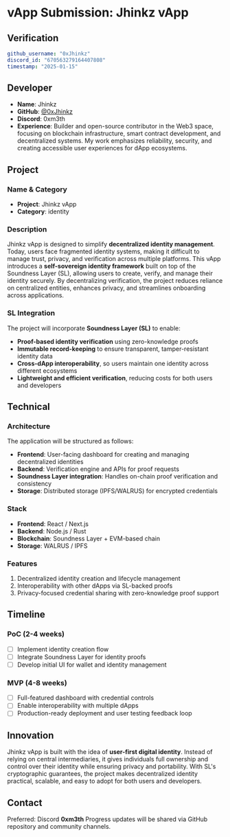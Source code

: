 # vApp Submission: Jhinkz vApp

## Verification

```yaml
github_username: "0xJhinkz"
discord_id: "670563279164407808"
timestamp: "2025-01-15"
```

## Developer

* **Name**: Jhinkz
* **GitHub**: [@0xJhinkz](https://github.com/0xJhinkz)
* **Discord**: 0xm3th
* **Experience**: Builder and open-source contributor in the Web3 space, focusing on blockchain infrastructure, smart contract development, and decentralized systems. My work emphasizes reliability, security, and creating accessible user experiences for dApp ecosystems.

## Project

### Name & Category

* **Project**: Jhinkz vApp
* **Category**: identity

### Description

Jhinkz vApp is designed to simplify **decentralized identity management**. Today, users face fragmented identity systems, making it difficult to manage trust, privacy, and verification across multiple platforms. This vApp introduces a **self-sovereign identity framework** built on top of the Soundness Layer (SL), allowing users to create, verify, and manage their identity securely. By decentralizing verification, the project reduces reliance on centralized entities, enhances privacy, and streamlines onboarding across applications.

### SL Integration

The project will incorporate **Soundness Layer (SL)** to enable:

* **Proof-based identity verification** using zero-knowledge proofs
* **Immutable record-keeping** to ensure transparent, tamper-resistant identity data
* **Cross-dApp interoperability**, so users maintain one identity across different ecosystems
* **Lightweight and efficient verification**, reducing costs for both users and developers

## Technical

### Architecture

The application will be structured as follows:

* **Frontend**: User-facing dashboard for creating and managing decentralized identities
* **Backend**: Verification engine and APIs for proof requests
* **Soundness Layer integration**: Handles on-chain proof verification and consistency
* **Storage**: Distributed storage (IPFS/WALRUS) for encrypted credentials

### Stack

* **Frontend**: React / Next.js
* **Backend**: Node.js / Rust
* **Blockchain**: Soundness Layer + EVM-based chain
* **Storage**: WALRUS / IPFS

### Features

1. Decentralized identity creation and lifecycle management
2. Interoperability with other dApps via SL-backed proofs
3. Privacy-focused credential sharing with zero-knowledge proof support

## Timeline

### PoC (2-4 weeks)

* [ ] Implement identity creation flow
* [ ] Integrate Soundness Layer for identity proofs
* [ ] Develop initial UI for wallet and identity management

### MVP (4-8 weeks)

* [ ] Full-featured dashboard with credential controls
* [ ] Enable interoperability with multiple dApps
* [ ] Production-ready deployment and user testing feedback loop

## Innovation

Jhinkz vApp is built with the idea of **user-first digital identity**. Instead of relying on central intermediaries, it gives individuals full ownership and control over their identity while ensuring privacy and portability. With SL's cryptographic guarantees, the project makes decentralized identity practical, scalable, and easy to adopt for both users and developers.

## Contact

Preferred: Discord **0xm3th**
Progress updates will be shared via GitHub repository and community channels.
